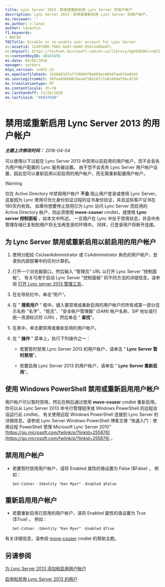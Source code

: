 ```yaml
---
title: Lync Server 2013：禁用或重新启用 Lync Server 的用户帐户
description: Lync Server 2013：禁用或重新启用 Lync Server 的用户帐户。
ms.reviewer: ''
ms.author: v-lanac
author: lanachin
f1.keywords:
- NOCSH
TOCTitle: Disable or re-enable user account for Lync Server
ms:assetid: 12497d00-f665-4a97-be68-854c5a8be4fc
ms:mtpsurl: https://technet.microsoft.com/en-us/library/Gg429696(v=OCS.15)
ms:contentKeyID: 48183455
ms.date: 04/05/2016
manager: serdars
mtps_version: v=OCS.15
ms.openlocfilehash: 1b30d83d7a7f38b84f8e669ac06947eebf4a8545
ms.sourcegitcommit: 36fee89bb887bea4f18b19f17a8c69daf5bc423d
ms.translationtype: MT
ms.contentlocale: zh-CN
ms.lasthandoff: 11/26/2020
ms.locfileid: "49437838"
---
```

# <a name="disable-or-re-enable-user-account-for-lync-server-2013"></a>禁用或重新启用 Lync Server 2013 的用户帐户

<div data-xmlns="http://www.w3.org/1999/xhtml">

<div class="topic" data-xmlns="http://www.w3.org/1999/xhtml" data-msxsl="urn:schemas-microsoft-com:xslt" data-cs="https://msdn.microsoft.com/">

<div data-asp="https://msdn2.microsoft.com/asp">



</div>

<div id="mainSection">

<div id="mainBody">

<span> </span>

_**主题上次修改时间：** 2016-04-04_

可以使用以下过程在 Lync Server 2013 中禁用以前启用的用户帐户，而不会丢失为用户帐户配置的 Lync 服务器设置。 由于您不会丢失 Lync Server 用户帐户设置，因此您可以重新启用以前启用的用户帐户，而无需重新配置用户帐户。

<div>


> [!WARNING]  
> 仅在 Active Directory 中禁用用户帐户 <STRONG>不会</STRONG> 阻止用户登录或使用 Lync Server。 这是因为 Lync 使用可优化身份验证过程的证书身份验证，并且这些客户证书在180天内有效。 如果你想要停止禁用已为 Lync 访问 Lync Server 而启用的 Active Directory 帐户，则必须使用 <STRONG>move-csuser</STRONG> cmdlet，或使用 <STRONG>Lync server 控制面板</STRONG> ，如本文中所述。 一旦用户在 Lync 中处于禁用状态，并且中央管理存储已复制到用户将无法再登录的环境中。 同样，已登录用户将断开连接。



</div>

<div>

## <a name="to-disable-or-re-enable-a-previously-enabled-user-account-for-lync-server"></a>为 Lync Server 禁用或重新启用以前启用的用户帐户

1.  使用分配给 CsUserAdministrator 或 CsAdministrator 角色的用户帐户，登录到内部部署中的任何计算机。

2.  打开一个浏览器窗口，然后输入 "管理员" URL 以打开 Lync Server "控制面板"。 有关可用于启动 Lync Server "控制面板" 的不同方法的详细信息，请参阅 [打开 Lync server 2013 管理工具](lync-server-2013-open-lync-server-administrative-tools.md)。

3.  在左导航栏中，单击“用户”。

4.  在 " **搜索用户** " 框中，键入要禁用或重新启用的用户帐户的所有或第一部分显示名称 "名字"、"姓氏"、"安全帐户管理器" (SAM) 帐户名称、SIP 地址或行统一资源标识符 (URI) ，然后单击 " **查找**"。

5.  在表中，单击要禁用或重新启用的用户帐户。

6.  在 " **操作** " 菜单上，执行下列操作之一：
    
      - 若要暂时禁用 Lync Server 2013 的用户帐户，请单击 " **Lync Server 暂时禁用**"。
    
      - 若要启用 Lync Server 2013 的用户帐户，请单击 " **Lync Server 重新启用**"。

</div>

<div>

## <a name="using-windows-powershell-to-disable-or-re-enable-user-accounts"></a>使用 Windows PowerShell 禁用或重新启用用户帐户

用户帐户可以暂时禁用，然后在稍后通过使用 **move-csuser** cmdlet 重新启用。 你可以从 Lync Server 2013 命令行管理程序或 Windows PowerShell 的远程会话运行此 cmdlet。 有关使用远程 Windows PowerShell 连接到 Lync Server 的详细信息，请参阅 Lync Server Windows PowerShell 博客文章 "快速入门：使用远程 PowerShell 管理 Microsoft Lync Server 2010" [https://go.microsoft.com/fwlink/p/?linkId=255876](https://go.microsoft.com/fwlink/p/?linkid=255876) 。

<div>

## <a name="to-disable-a-user-account"></a>禁用用户帐户

  - 若要暂时禁用用户帐户，请将 Enabled 属性的值设置为 False ($False) 。 例如：
    
        Set-CsUser -Identity "Ken Myer" -Enabled $False

</div>

<div>

## <a name="to-re-enable-a-user-account"></a>重新启用用户帐户

  - 若要重新启用已禁用的用户帐户，请将 Enabled 属性的值设置为 True ($True) 。 例如：
    
        Set-CsUser -Identity "Ken Myer" -Enabled $True

</div>

有关详细信息，请参阅 [move-csuser](https://docs.microsoft.com/powershell/module/skype/Set-CsUser) cmdlet 的帮助主题。

</div>

<div>

## <a name="see-also"></a>另请参阅


[为 Lync Server 2013 添加和启用用户帐户](lync-server-2013-add-and-enable-user-account-for-lync-server.md)  


[启用和禁用 Lync Server 2013 的用户](lync-server-2013-enabling-and-disabling-users-for-lync-server.md)  
  

</div>

</div>

<span> </span>

</div>

</div>

</div>

